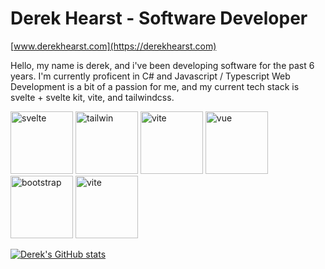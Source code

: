 # Derek Hearst - Software Developer
[www.derekhearst.com](https://derekhearst.com)

Hello, my name is derek, and i've been developing software for the past 6 years. I'm currently proficent in C# and Javascript / Typescript Web Development is a bit of a passion for me, and my current tech stack is svelte + svelte kit, vite, and tailwindcss.


[<img src="https://upload.wikimedia.org/wikipedia/commons/thumb/1/1b/Svelte_Logo.svg/1702px-Svelte_Logo.svg.png" alt="svelte" width="100" />](https://www.derekhearst.com)
[<img src="https://upload.wikimedia.org/wikipedia/commons/thumb/d/d5/Tailwind_CSS_Logo.svg/2048px-Tailwind_CSS_Logo.svg.png" alt="tailwin" width="100"/>](https://www.derekhearst.com)
[<img src="https://vitejs.dev/logo-with-shadow.png" alt="vite" width=100/>](https://derekhearst.com)
[<img src="https://upload.wikimedia.org/wikipedia/commons/thumb/9/95/Vue.js_Logo_2.svg/1184px-Vue.js_Logo_2.svg.png" alt="vue" width=100/>](https://derekhearst.com)
[<img src="https://upload.wikimedia.org/wikipedia/commons/thumb/b/b2/Bootstrap_logo.svg/2560px-Bootstrap_logo.svg.png" alt="bootstrap" width=100/>](https://derekhearst.com)
[<img src="https://vitejs.dev/logo-with-shadow.png" alt="vite" width=100/>](https://derekhearst.com)


[![Derek's GitHub stats](https://github-readme-stats.vercel.app/api?username=derekhearst)](https://github.com/derekhearst)


